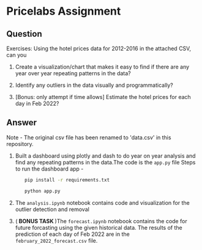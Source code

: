# Pricelabs Assignment
## Question
Exercises: Using the hotel prices data for 2012-2016 in the attached CSV, can you

1. Create a visualization/chart that makes it easy to find if there are any year over year repeating patterns in the data?

2. Identify any outliers in the data visually and programmatically?

3. [Bonus: only attempt if time allows] Estimate the hotel prices for each day in Feb 2022?

## Answer

Note - The original csv file has been renamed to 'data.csv' in this repository.

1) Built a dashboard using plotly and dash to do year on year analysis and find any repeating patterns in the data.The code is the `app.py` file Steps to run the dashboard app -
    <ul>

    ```bash
    pip install -r requirements.txt
    ```
   

    ```bash
    python app.py
    ```
    </ul>  

2) The `analysis.ipynb` notebook contains code and visualization for the outlier detection and removal

3) (<b> BONUS TASK </b>)The `forecast.ipynb` notebook contains the code for future forcasting using the given historical data. The results of the prediction of each day of Feb 2022 are in the `february_2022_forecast.csv` file.





